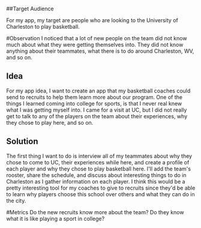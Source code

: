 ##Target Audience

For my app, my target are people who are looking to the University 
of Charleston to play basketball.

#Observation
I noticed that a lot of new people on the team did not know much
about what they were getting themselves into. They did not know anything 
about their teammates, what there is to do around Charleston, WV, and so 
on.

## Idea

For my app idea, I want to create an app that my basketball coaches 
could send to recruits to help them learn more about our program. 
One of the things I learned coming into college for sports, is that I never 
real knew what I was getting myself into. I came for a visit at UC, 
but I did not really get to talk to any of the players on the team about 
their experiences, why they chose to play here, and so on. 


## Solution

The first thing I want to do is interview all of my teammates about why 
they chose to come to UC, their experiences while here, and create a profile 
of each player and why they chose to play basketball here. 
I'll add the team's rooster, share the schedule, and discuss about 
interesting things to do in Charleston as I gather information on each player. 
I think this would be a pretty interesting tool for my coaches to give to 
recruits since they'd be able to learn why players choose this school over 
others and what they can do in the city.

#Metrics
Do the new recruits know more about the team?
Do they know what it is like playing a sport in college?
